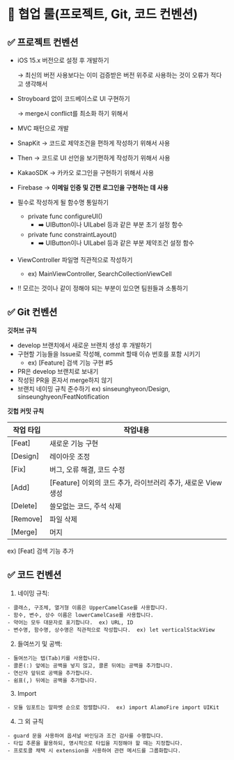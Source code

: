 # 📖 협업 룰(프로젝트, Git, 코드 컨벤션)

## ✅ 프로젝트 컨벤션

- iOS 15.x 버전으로 설정 후 개발하기
    
    → 최신의 버전 사용보다는 이미 검증받은 버전 위주로 사용하는 것이 오류가 적다고 생각해서
    
- Stroyboard 없이 코드베이스로 UI 구현하기
    
    → merge시 conflict를 최소화 하기 위해서
    
- MVC 패턴으로 개발
- SnapKit → 코드로 제약조건을 편하게 작성하기 위해서 사용
- Then → 코드로 UI 선언을 보기편하게 작성하기 위해서 사용
- KakaoSDK → 카카오 로그인을 구현하기 위해서 사용
- Firebase → **이메일 인증 및 간편 로그인을 구현하는 데 사용**
- 필수로 작성하게 될 함수명 통일하기
    - private func configureUI()
        - ➡️ UIButton이나 UILabel 등과 같은 부분 초기 설정 함수
    - private func constraintLayout()
        - ➡️ UIButton이나 UILabel 등과 같은 부분 제약조건 설정 함수
- ViewController 파일명 직관적으로 작성하기
    - ex) MainViewController, SearchCollectionViewCell
- ‼️ 모르는 것이나 같이 정해야 되는 부분이 있으면 팀원들과 소통하기

## ✅ Git 컨벤션

**깃허브 규칙**

- develop 브랜치에서 새로운 브랜치 생성 후 개발하기
- 구현할 기능들을 Issue로 작성해, commit 할때 이슈 번호를 포함 시키기
    - ex) [Feature] 검색 기능 구현 #5
- PR은 develop 브랜치로 보내기
- 작성된 PR을 혼자서 merge하지 않기
- 브랜치 네이밍 규칙 준수하기 ex) sinseunghyeon/Design, sinseunghyeon/FeatNotification

**깃헙 커밋 규칙**

| 작업 타입 | 작업내용 |
| --- | --- |
| [Feat] | 새로운 기능 구현 |
| [Design] | 레이아웃 조정 |
| [Fix] | 버그, 오류 해결, 코드 수정 |
| [Add] | [Feature] 이외의 코드 추가, 라이브러리 추가, 새로운 View 생성 |
| [Delete] | 쓸모없는 코드, 주석 삭제 |
| [Remove] | 파일 삭제 |
| [Merge] | 머지 |

ex) [Feat] 검색 기능 추가

## ✅ 코드 컨벤션

1. 네이밍 규칙:

```
- 클래스, 구조체, 열거형 이름은 UpperCamelCase를 사용합니다.
- 함수, 변수, 상수 이름은 lowerCamelCase를 사용합니다.
- 약어는 모두 대문자로 표기합니다.  ex) URL, ID
- 변수명, 함수명, 상수명은 직관적으로 작성합니다.  ex) let verticalStackView
```

2. 들여쓰기 및 공백:

```
- 들여쓰기는 탭(Tab)키를 사용합니다.
- 콜론(:) 앞에는 공백을 넣지 않고, 콜론 뒤에는 공백을 추가합니다.
- 연산자 앞뒤로 공백을 추가합니다.
- 쉼표(,) 뒤에는 공백을 추가합니다.
```

3. Import

```
- 모듈 임포트는 알파벳 순으로 정렬합니다.  ex) import AlamoFire import UIKit
```

4. 그 외 규칙

```
- guard 문을 사용하여 옵셔널 바인딩과 조건 검사를 수행합니다.
- 타입 추론을 활용하되, 명시적으로 타입을 지정해야 할 때는 지정합니다.
- 프로토콜 채택 시 extension을 사용하여 관련 메서드를 그룹화합니다.
```
